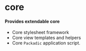 core
====


#### Provides extendable core
- Core stylesheet framework
- Core view templates and helpers
- Core `Packadic` application script.


